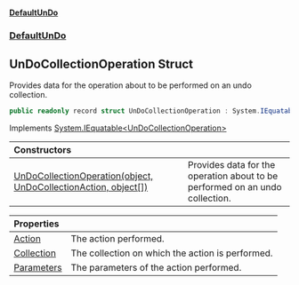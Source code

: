 #### [DefaultUnDo](../../index.md 'index')
### [DefaultUnDo](../../index.md#DefaultUnDo 'DefaultUnDo')

## UnDoCollectionOperation Struct

Provides data for the operation about to be performed on an undo collection\.

```csharp
public readonly record struct UnDoCollectionOperation : System.IEquatable<DefaultUnDo.UnDoCollectionOperation>
```

Implements [System\.IEquatable&lt;](https://docs.microsoft.com/en-us/dotnet/api/System.IEquatable-1 'System\.IEquatable\`1')[UnDoCollectionOperation](DefaultUnDo/UnDoCollectionOperation/index.md 'DefaultUnDo\.UnDoCollectionOperation')[&gt;](https://docs.microsoft.com/en-us/dotnet/api/System.IEquatable-1 'System\.IEquatable\`1')

| Constructors | |
| :--- | :--- |
| [UnDoCollectionOperation\(object, UnDoCollectionAction, object\[\]\)](UnDoCollectionOperation(object,UnDoCollectionAction,object[]).md 'DefaultUnDo\.UnDoCollectionOperation\.UnDoCollectionOperation\(object, DefaultUnDo\.UnDoCollectionAction, object\[\]\)') | Provides data for the operation about to be performed on an undo collection\. |

| Properties | |
| :--- | :--- |
| [Action](Action.md 'DefaultUnDo\.UnDoCollectionOperation\.Action') | The action performed\. |
| [Collection](Collection.md 'DefaultUnDo\.UnDoCollectionOperation\.Collection') | The collection on which the action is performed\. |
| [Parameters](Parameters.md 'DefaultUnDo\.UnDoCollectionOperation\.Parameters') | The parameters of the action performed\. |

